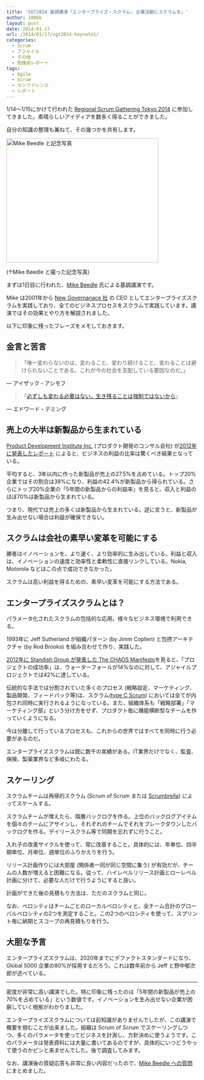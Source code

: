 ```yaml
---
title: 'SGT2014 基調講演「エンタープライズ・スクラム: 企業活動にスクラムを」'
author: 1000k
layout: post
date: 2014-01-17
url: /2014/01/17/sgt2014-keynote1/
categories:
  - Scrum
  - アジャイル
  - その他
  - 勉強会レポート
tags:
  - Agile
  - Scrum
  - カンファレンス
  - レポート
---
```

1/14～1/15にかけて行われた [Regional Scrum Gathering Tokyo 2014](http://scrumgatheringtokyo.org/2014/) に参加してきました。素晴らしいアイディアを数多く得ることができました。

自分の知識の整理も兼ねて、その幾つかを共有します。

<img src="http://blog.1000k.net/wp-content/uploads/mike_beedle_and_1000kei.jpg" alt="Mike Beedle と記念写真" width="400" height="327" />

(↑Mike Beedle と撮った記念写真)

まずは1日目に行われた、[Mike Beedle](http://www.scrumalliance.org/community/profile/mbeedle) 氏による基調講演です。

Mike は2001年から [New Governanace 社](http://www.newgovernance.com/) の CEO としてエンタープライズスクラムを実践しており、全てのビジネスプロセスをスクラムで実践しています。講演ではその効果とやり方を解説されました。

以下に印象に残ったフレーズをメモしておきます。

<!--more-->

## 金言と苦言

> 「唯一変わらないのは、変わること、変わり続けること、変わることは避けられないことである。これが今の社会を支配している要因なのだ。」

&#8212; アイザック・アシモフ

> 「[必ずしも変わる必要はない。生き残ることは強制ではないから](http://www.quotes.net/quote/8532)」

&#8212; エドワード・デミング

## 売上の大半は新製品から生まれている

[Product Development Institute Inc.](http://www.prod-dev.com/) (プロダクト開発のコンサル会社) が[2012年に発表したレポート](http://www.stage-gate.net/downloads/working_papers/wp_32.pdf) によると、ビジネスの利益の比率は驚くべき結果となっている。

平均すると、3年以内に作った新製品が売上の27.5%を占めている。トップ20%企業ではその割合は38%になり、利益の42.4%が新製品から得られている。さらにトップ20%企業の「5年間の新製品からの利益率」を見ると、収入と利益のほぼ70%は新製品から生まれている。

つまり、現代では売上の多くは新製品から生まれている。逆に言うと、新製品が生み出せない場合は利益が確保できない。

## スクラムは会社の素早い変革を可能にする

勝者はイノベーションを、より速く、より効率的に生み出している。利益と収入は、イノベーションの速度と効率性と柔軟性に直接リンクしている。Nokia, Motorola などはこの点で成功できなかった。

スクラムは高い利益を得るための、素早い変革を可能にする方法である。

## エンタープライズスクラムとは？

パラメータ化されたスクラムの包括的な応用。様々なビジネス環境で利用できる。

1993年に Jeff Sutherland が組織パターン (by Jimm Coplien) と包摂アーキテクチャ (by Rod Brooks) を組み合わせて作り、実践した。

[2012年に Standish Group が発表した The CHAOS Manifesto](http://www.mountaingoatsoftware.com/blog/agile-succeeds-three-times-more-often-than-waterfall)を見ると、「プロジェクトの成功率」は、ウォーターフォールが14%なのに対して、アジャイルプロジェクトでは42%に達している。

伝統的な手法では分割されていた多くのプロセス (戦略設定、マーケティング、製品開発、フィードバック等)は、スクラム([type C Scrum](http://www.researchgate.net/publication/4231052_Future_of_scrum_parallel_pipelining_of_sprints_in_complex_projects/file/504635217707db28aa.pdf)) においては全てが内包され同時に実行されるようになっている。また、組織体系も「戦略部署」「マーケティング部」という分け方をせず、プロダクト毎に機能横断型なチームを作っていくようになる。

今は分離して行っているプロセスも、これからの世界ではすべてを同時に行う必要があるのだ。

エンタープライズスクラムは既に数千の実績がある。IT業界だけでなく、監査、保険、製薬業界など多岐にわたる。

## スケーリング

スクラムチームは再帰的スクラム (Scrum of Scrum または [Scrumbrella](http://www.scrumalliance.org/system/slides/52/original/Scrumbrella%20-%20Scaling%20Scrum.pdf?1319033124)) によってスケールする。

スクラムチームが増えたら、階層バックログを作る。上位のバックログアイテムを個々のチームにアサインし、それぞれのチームでそれをブレークダウンしたバックログを作る。デイリースクラム等で同期を忘れずに行うこと。

入れ子の改善サイクルを使って、常に改善すること。具体的には、年単位、四半期単位、月単位、週単位のふりかえりを行う。

リリース計画作りには大部屋 (関係者一同が同じ空間に集う) が有効だが、チームの人数が増えると困難になる。従って、ハイレベルリリース計画とローレベル計画に分けて、必要な人だけで行うようにすると良い。

計画ができた後の見積もり方法は、ただのスクラムと同じ。

なお、ベロシティはチームごとのローカルベロシティと、全チーム合計のグローバルベロシティの2つを測定すること。この2つのベロシティを使って、スプリント毎に納期とスコープの再見積もりを行う。

## 大胆な予言

エンタープライズスクラムは、2020年までにデファクトスタンダードになり、Global 5000 企業の80%が採用するだろう。これは数年前から Jeff と野中郁次郎が述べている。

* * *

密度が非常に高い講演でした。特に印象に残ったのは「5年間の新製品が売上の70%を占めている」という数値です。イノベーションを生み出せない企業が困窮していく根拠がわかりました。

エンタープライズスクラムについては前知識がありませんでしたが、この講演で概要を掴むことが出来ました。組織は Scrum of Scrum でスケーリングしつつ、多くのパラメータを使ってビジネスを計測し、方針決めに使うようです。このパラメータは発表資料には大量に書いてあるのですが、具体的にいつどうやって使うのかピンと来ませんでした。後で調査してみます。

なお、講演後の質疑応答も非常に良い内容だったので、[Mike Beedle への質問](http://blog.1000k.net/2014/01/17/mike-beedle-%e3%81%b8%e3%81%ae%e8%b3%aa%e5%95%8f/)にまとめました。